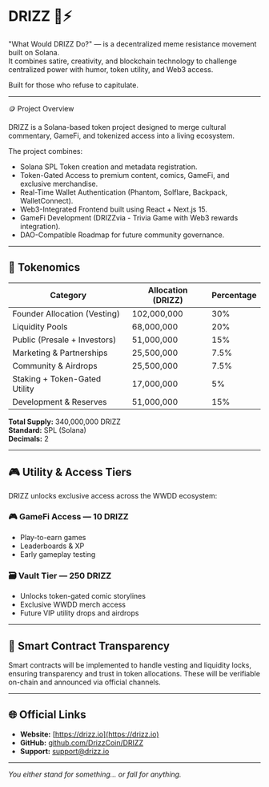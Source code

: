 # DRIZZ 🧠⚡

"What Would DRIZZ Do?" — is a decentralized meme resistance movement built on Solana.  
It combines satire, creativity, and blockchain technology to challenge centralized power with humor, token utility, and Web3 access.

Built for those who refuse to capitulate.

---

🪙 Project Overview

DRIZZ is a Solana-based token project designed to merge cultural commentary, GameFi, and tokenized access into a living ecosystem.

The project combines:

- Solana SPL Token creation and metadata registration.
- Token-Gated Access to premium content, comics, GameFi, and exclusive merchandise.
- Real-Time Wallet Authentication (Phantom, Solflare, Backpack, WalletConnect).
- Web3-Integrated Frontend built using React + Next.js 15.
- GameFi Development (DRIZZvia - Trivia Game with Web3 rewards integration).
- DAO-Compatible Roadmap for future community governance.
  
---

## 🧮 Tokenomics

| Category                          | Allocation (DRIZZ) | Percentage |
|----------------------------------|--------------------|------------|
| Founder Allocation (Vesting)     | 102,000,000        | 30%        |
| Liquidity Pools                  | 68,000,000         | 20%        |
| Public (Presale + Investors)     | 51,000,000         | 15%        |
| Marketing & Partnerships         | 25,500,000         | 7.5%       |
| Community & Airdrops             | 25,500,000         | 7.5%       |
| Staking + Token-Gated Utility    | 17,000,000         | 5%         |
| Development & Reserves           | 51,000,000         | 15%        |

**Total Supply:** 340,000,000 DRIZZ  
**Standard:** SPL (Solana)  
**Decimals:** 2  

---

## 🎮 Utility & Access Tiers

DRIZZ unlocks exclusive access across the WWDD ecosystem:

### 🎮 GameFi Access — 10 DRIZZ
- Play-to-earn games
- Leaderboards & XP
- Early gameplay testing

### 🗃 Vault Tier — 250 DRIZZ
- Unlocks token-gated comic storylines
- Exclusive WWDD merch access
- Future VIP utility drops and airdrops

---
## 🔐 Smart Contract Transparency

Smart contracts will be implemented to handle vesting and liquidity locks, ensuring transparency and trust in token allocations. These will be verifiable on-chain and announced via official channels.

---

## 🌐 Official Links

- **Website:** [https://drizz.io](https://drizz.io)
- **GitHub:** [github.com/DrizzCoin/DRIZZ](https://github.com/DrizzCoin/DRIZZ)
- **Support:** support@drizz.io

---

*You either stand for something… or fall for anything.*  
